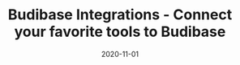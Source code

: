---
title: "Budibase Integrations - Connect your favorite tools to Budibase"
description: "Build the tools you need with the tools you love."
type: integrations
layout: list
date: 2020-11-01
images:
- budibase-logo.jpg
---